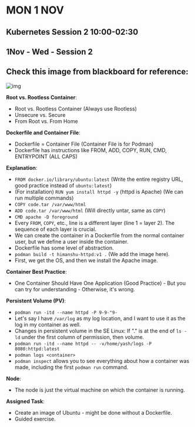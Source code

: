 <div allign="center">

# MON 1 NOV

## Kubernetes Session 2 10:00-02:30
## 1Nov - Wed - Session 2
## Check this image from blackboard for reference: 
![img](https://i.imgur.com/YDL5kxD.jpg)

<div>

**Root vs. Rootless Container**:
- Root vs. Rootless Container (Always use Rootless)
- Unsecure vs. Secure
- From Root vs. From Home

**Dockerfile and Container File**:
- Dockerfile = Container File (Container File is for Podman)
- Dockerfile has instructions like FROM, ADD, COPY, RUN, CMD, ENTRYPOINT (ALL CAPS)

**Explanation**:
- `FROM docker.io/library/ubuntu:latest` (Write the entire registry URL, good practice instead of `ubuntu:latest`)
- (For installation) `RUN yum install httpd -y` (httpd is Apache) (We can run multiple commands)
- `COPY code.tar /var/www/html`
- `ADD code.tar /var/www/html` (Will directly untar, same as `COPY`)
- `CMD apache -D foreground`
- Every `FROM`, `COPY`, etc., line is a different layer (line 1 = layer 2). The sequence of each layer is crucial.
- We can create the container in a Dockerfile from the normal container user, but we define a user inside the container.
- Dockerfile has some level of abstraction.
- `podman build -t himanshu-httpd:v1 .` (We add the image here).
- First, we get the OS, and then we install the Apache image.

**Container Best Practice**:
- One Container Should Have One Application (Good Practice) - But you can try for understanding - Otherwise, it's wrong.

**Persistent Volume (PV)**:
- `podman run -itd --name httpd -P 9-9-"9-`
- Let's say I have `/var/log` as my log location, and I want to use it as the log in my container as well.
- Changes in persistent volume in the SE Linux: If "." is at the end of `ls -ld` under the first column of permission, then volume.
- `podman run -itd --name httpd -- -v/home/yash/logs -P 8080:httpd:latest`
- `podman logs <container>`
- `podman inspect` allows you to see everything about how a container was made, including the first `podman run` command.

**Node**:
- The node is just the virtual machine on which the container is running.

**Assigned Task**:
- Create an image of Ubuntu - might be done without a Dockerfile.
- Guided exercise.
